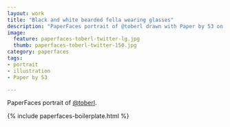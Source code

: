 ```yaml
---
layout: work
title: "Black and white bearded fella wearing glasses"
description: "PaperFaces portrait of @toberl drawn with Paper by 53 on an iPad."
image: 
  feature: paperfaces-toberl-twitter-lg.jpg
  thumb: paperfaces-toberl-twitter-150.jpg
category: paperfaces
tags: 
- portrait
- illustration
- Paper by 53

---
```


PaperFaces portrait of [@toberl](http://twitter.com/toberl).

{% include paperfaces-boilerplate.html %}